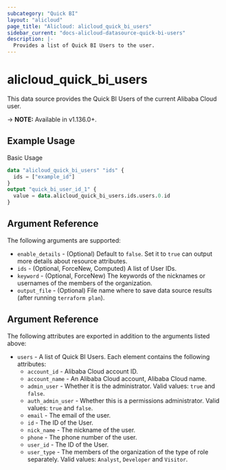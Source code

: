 ```yaml
---
subcategory: "Quick BI"
layout: "alicloud"
page_title: "Alicloud: alicloud_quick_bi_users"
sidebar_current: "docs-alicloud-datasource-quick-bi-users"
description: |-
  Provides a list of Quick BI Users to the user.
---
```


# alicloud\_quick\_bi\_users

This data source provides the Quick BI Users of the current Alibaba Cloud user.

-> **NOTE:** Available in v1.136.0+.

## Example Usage

Basic Usage

```terraform
data "alicloud_quick_bi_users" "ids" {
  ids = ["example_id"]
}
output "quick_bi_user_id_1" {
  value = data.alicloud_quick_bi_users.ids.users.0.id
}
```

## Argument Reference

The following arguments are supported:

* `enable_details` - (Optional) Default to `false`. Set it to `true` can output more details about resource attributes.
* `ids` - (Optional, ForceNew, Computed)  A list of User IDs.
* `keyword` - (Optional, ForceNew) The keywords of the nicknames or usernames of the members of the organization.
* `output_file` - (Optional) File name where to save data source results (after running `terraform plan`).

## Argument Reference

The following attributes are exported in addition to the arguments listed above:

* `users` - A list of Quick BI Users. Each element contains the following attributes:
    * `account_id` - Alibaba Cloud account ID.
    * `account_name` - An Alibaba Cloud account, Alibaba Cloud name.
    * `admin_user` - Whether it is the administrator. Valid values: `true` and `false`.
    * `auth_admin_user` - Whether this is a permissions administrator. Valid values: `true` and `false`.
    * `email` - The email of the user.
    * `id` - The ID of the User.
    * `nick_name` - The nickname of the user.
    * `phone` - The phone number of the user.
    * `user_id` - The ID of the User.
    * `user_type` - The members of the organization of the type of role separately. Valid values: `Analyst`, `Developer` and `Visitor`.
